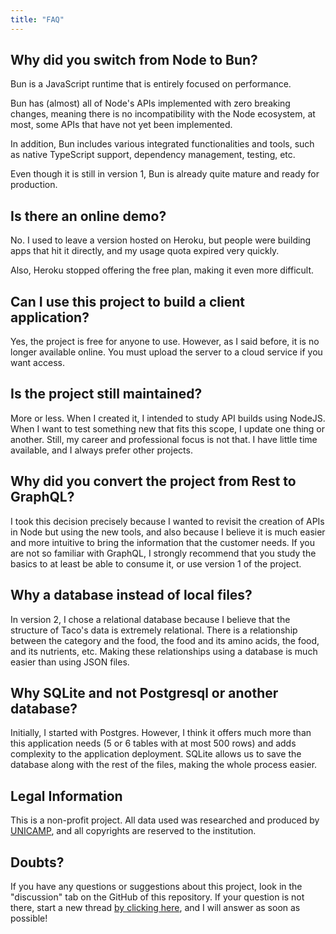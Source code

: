 ```yaml
---
title: "FAQ"
---
```


## Why did you switch from Node to Bun?

Bun is a JavaScript runtime that is entirely focused on performance.

Bun has (almost) all of Node's APIs implemented with zero breaking changes, meaning there is no incompatibility with the Node ecosystem, at most, some APIs that have not yet been implemented.

In addition, Bun includes various integrated functionalities and tools, such as native TypeScript support, dependency management, testing, etc.

Even though it is still in version 1, Bun is already quite mature and ready for production.

## Is there an online demo?

No.
I used to leave a version hosted on Heroku, but people were building apps that hit it directly, and my usage quota expired very quickly.

Also, Heroku stopped offering the free plan, making it even more difficult.

## Can I use this project to build a client application?

Yes, the project is free for anyone to use. However, as I said before, it is no longer available online. You must upload the server to a cloud service if you want access.

## Is the project still maintained?

More or less.
When I created it, I intended to study API builds using NodeJS.
When I want to test something new that fits this scope, I update one thing or another. Still, my career and professional focus is not that. I have little time available, and I always prefer other projects.

## Why did you convert the project from Rest to GraphQL?

I took this decision precisely because I wanted to revisit the creation of APIs in Node but using the new tools, and also because I believe it is much easier and more intuitive to bring the information that the customer needs.
If you are not so familiar with GraphQL, I strongly recommend that you study the basics to at least be able to consume it, or use version 1 of the project.

## Why a database instead of local files?

In version 2, I chose a relational database because I believe that the structure of Taco's data is extremely relational.
There is a relationship between the category and the food, the food and its amino acids, the food, and its nutrients, etc.
Making these relationships using a database is much easier than using JSON files.

## Why SQLite and not Postgresql or another database?

Initially, I started with Postgres. However, I think it offers much more than this application needs (5 or 6 tables with at most 500 rows) and adds complexity to the application deployment.
SQLite allows us to save the database along with the rest of the files, making the whole process easier.

## Legal Information

This is a non-profit project.
All data used was researched and produced by [UNICAMP](http://Unicamp.br), and all copyrights are reserved to the institution.

## Doubts?

If you have any questions or suggestions about this project, look in the "discussion" tab on the GitHub of this repository. If your question is not there, start a new thread [by clicking here](https://github.com/raulfdm/taco-api/discussions/new), and I will answer as soon as possible!

